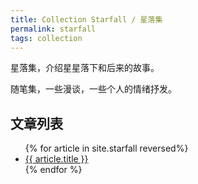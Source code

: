 ```yaml
---
title: Collection Starfall / 星落集
permalink: starfall
tags: collection
---
```


星落集，介绍星星落下和后来的故事。

随笔集，一些漫谈，一些个人的情绪抒发。

## 文章列表

<ul>
{% for article in site.starfall reversed%}
<li>
<a href="{{article.url}}">
    {{ article.title }}
</a>
</li>
{% endfor %}
</ul>